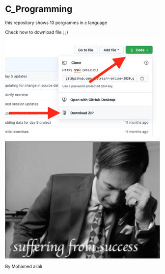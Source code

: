 # C_Programming
this repository shows 10 porgramms in c language 




Check how to download file ;
;)





![iinstruction](https://github.com/Moh20All/TP_Listes/blob/main/How_to_download.png?raw=true)




![iinstruction](https://github.com/Moh20All/TP_07/blob/main/photo_.jpg?raw=true)




By Mohamed allali

